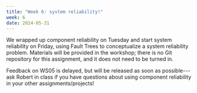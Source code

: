 ```yaml
---
title: "Week 6: system reliability!"
week: 6
date: 2024-05-31
---
```


<!-- <a href="" target="_blank">link</a> -->
<!-- <a href="https://tudelft-citg.github.io/HOS-prob-design/unlisted/assignment.html" target="_blank">Start HW 1</a> -->

We wrapped up component reliability on Tuesday and start system reliability on Friday, using Fault Trees to conceptualize a system reliability problem. Materials will be provided in the workshop; there is no Git repository for this assignment, and it does not need to be turned in.

Feedback on WS05 is delayed, but will be released as soon as possible---ask Robert in class if you have questions about using component reliability in your other assignments/projects!